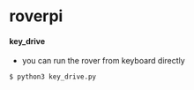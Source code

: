 # roverpi


#### key_drive

* you can run the rover from keyboard directly

`$ python3 key_drive.py`